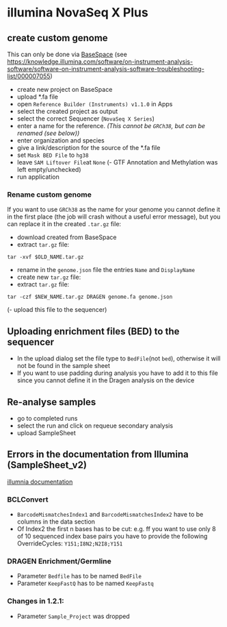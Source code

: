 # illumina NovaSeq X Plus

## create custom genome

This can only be done via [BaseSpace](https://basespace.illumina.com)
(see https://knowledge.illumina.com/software/on-instrument-analysis-software/software-on-instrument-analysis-software-troubleshooting-list/000007055)

- create new project on BaseSpace
- upload *.fa file
- open `Reference Builder (Instruments) v1.1.0` in Apps 
- select the created project as output
- select the correct Sequencer (`NovaSeq X Series`)
- enter a name for the reference. _(This cannot be `GRCh38`, but can be renamed (see below))_
- enter organization and species
- give a link/description for the source of the *.fa file
- set `Mask BED File` to `hg38`
- leave `SAM Liftover File`at `None`
(- GTF Annotation and Methylation was left empty/unchecked)
- run application

### Rename custom genome
If you want to use `GRCh38` as the name for your genome you cannot define it in the first place (the job will crash without a useful error message), but you can replace it in the created `.tar.gz` file:
- download created from BaseSpace
- extract `tar.gz` file:
```
tar -xvf $OLD_NAME.tar.gz
```
- rename in the `genome.json` file the entries `Name` and `DisplayName`
- create new `tar.gz` file:
- extract `tar.gz` file:
```
tar -czf $NEW_NAME.tar.gz DRAGEN genome.fa genome.json
```
(- upload this file to the sequencer)


## Uploading enrichment files (BED) to the sequencer

- In the upload dialog set the file type to `BedFile`(not `bed`), otherwise it will not be found in the sample sheet
- If you want to use padding during analysis you have to add it to this file since you cannot define it in the Dragen analysis on the device


## Re-analyse samples

- go to completed runs
- select the run and click on requeue secondary analysis
- upload SampleSheet
 
## Errors in the documentation from Illumina (SampleSheet_v2)
[illumnia documentation](https://support-docs.illumina.com/SHARE/SampleSheetv2/Content/SHARE/SampleSheetv2/Settings_fNV_mX.htm)

### BCLConvert
- `BarcodeMismatchesIndex1` and `BarcodeMismatchesIndex2` have to be columns in the data section
- Of Index2 the first n bases has to be cut: 
	e.g. ff you want to use only 8 of 10 sequenced index base pairs you have to provide the following OverrideCycles: `Y151;I8N2;N2I8;Y151`

### DRAGEN Enrichment/Germline
- Parameter `Bedfile` has to be named `BedFile`
- Parameter `KeepFastQ` has to be named `KeepFastq`

### Changes in 1.2.1:
- Parameter `Sample_Project` was dropped
